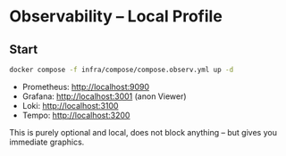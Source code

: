 # Observability – Local Profile

## Start
```bash
docker compose -f infra/compose/compose.observ.yml up -d
```

- Prometheus: [http://localhost:9090](http://localhost:9090)
- Grafana:    [http://localhost:3001](http://localhost:3001) (anon Viewer)
- Loki:       [http://localhost:3100](http://localhost:3100)
- Tempo:      [http://localhost:3200](http://localhost:3200)

This is purely optional and local, does not block anything – but gives you immediate graphics.
